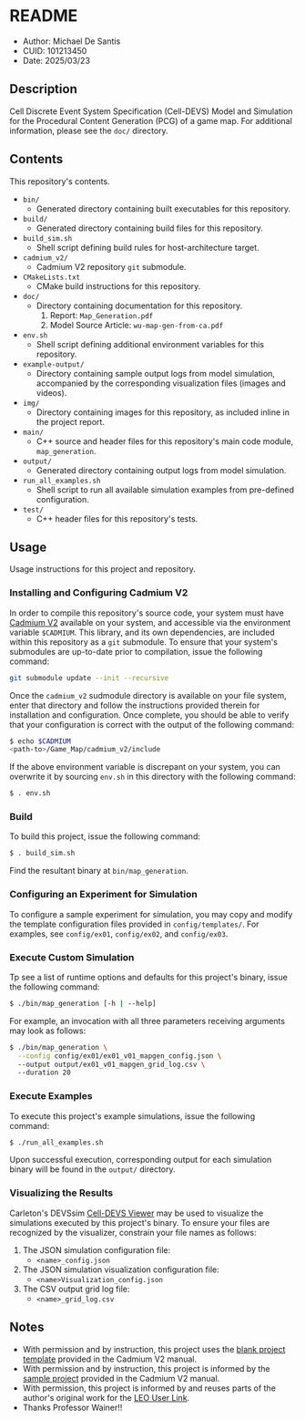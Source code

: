 # README
* Author: Michael De Santis
* CUID: 101213450
* Date: 2025/03/23

## Description
Cell Discrete Event System Specification (Cell-DEVS) Model and Simulation for the Procedural Content Generation (PCG) of a game map. For additional information, please see the `doc/` directory.

## Contents
This repository's contents.

* `bin/`
    - Generated directory containing built executables for this repository.
* `build/`
    - Generated directory containing build files for this repository.
* `build_sim.sh`
    - Shell script defining build rules for host-architecture target.
* `cadmium_v2/`
    - Cadmium V2 repository `git` submodule.
* `CMakeLists.txt`
    - CMake build instructions for this repository.
* `doc/`
    - Directory containing documentation for this repository.
        1. Report: `Map_Generation.pdf`
        2. Model Source Article: `wu-map-gen-from-ca.pdf`
* `env.sh`
    - Shell script defining additional environment variables for this repository.
* `example-output/`
    - Directory containing sample output logs from model simulation, accompanied by the corresponding visualization files (images and videos).
* `img/`
    - Directory containing images for this repository, as included inline in the project report.
* `main/`
    - C++ source and header files for this repository's main code module, `map_generation`.
* `output/`
    - Generated directory containing output logs from model simulation.
* `run_all_examples.sh`
    - Shell script to run all available simulation examples from pre-defined configuration.
* `test/`
    - C++ header files for this repository's tests.
    
## Usage
Usage instructions for this project and repository.

### Installing and Configuring Cadmium V2
In order to compile this repository's source code, your system must have [Cadmium V2](https://github.com/Sasisekhar/cadmium_v2) available on your system, and accessible via the environment variable `$CADMIUM`. This library, and its own dependencies, are included within this repository as a `git` submodule. To ensure that your system's submodules are up-to-date prior to compilation, issue the following command:
```sh
git submodule update --init --recursive
```
Once the `cadmium_v2` sudmodule directory is available on your file system, enter that directory and follow the instructions provided therein for installation and configuration.  Once complete, you should be able to verify that your configuration is correct with the output of the following command:
```sh
$ echo $CADMIUM
<path-to>/Game_Map/cadmium_v2/include
```
If the above environment variable is discrepant on your system, you can overwrite it by sourcing `env.sh` in this directory with the following command:
```sh
$ . env.sh
```

### Build
To build this project, issue the following command:
```sh
$ . build_sim.sh
```
Find the resultant binary at `bin/map_generation`.

### Configuring an Experiment for Simulation
To configure a sample experiment for simulation, you may copy and modify the template configuration files provided in `config/templates/`. For examples, see `config/ex01`, `config/ex02`, and `config/ex03`.

### Execute Custom Simulation
Tp see a list of runtime options and defaults for this project's binary, issue the following command:
```sh
$ ./bin/map_generation [-h | --help]
```
For example, an invocation with all three parameters receiving arguments may look as follows:
```sh
$ ./bin/map_generation \
  --config config/ex01/ex01_v01_mapgen_config.json \    
  --output output/ex01_v01_mapgen_grid_log.csv \ 
  --duration 20                           
```

### Execute Examples
To execute this project's example simulations, issue the following command:
```sh
$ ./run_all_examples.sh
```
Upon successful execution, corresponding output for each simulation binary will be found in the `output/` directory.

### Visualizing the Results
Carleton's DEVSsim [Cell-DEVS Viewer](https://devssim.carleton.ca/cell-devs-viewer://devssim.carleton.ca/cell-devs-viewer/) may be used to visualize the simulations executed by this project's binary. To ensure your files are recognized by the visualizer, constrain your file names as follows:
1. The JSON simulation configuration file:
    * `<name>_config.json`
2. The JSON simulation visualization configuration file:
    * `<name>Visualization_config.json`
3. The CSV output grid log file:
    * `<name>_grid_log.csv`

## Notes
* With permission and by instruction, this project uses the [blank project template](https://github.com/Sasisekhar/blank_project_rt) provided in the Cadmium V2 manual.
* With permission and by instruction, this project is informed by the [sample project](https://github.com/Sasisekhar/cell-devs-manual-example) provided in the Cadmium V2 manual.
* With permission, this project is informed by and reuses parts of the author's original work for the [LEO User Link](https://github.com/mpdesantis/LEO_User_Link).
* Thanks Professor Wainer!! 
